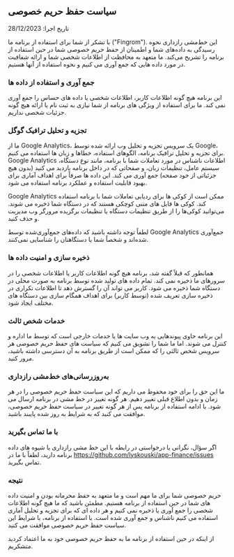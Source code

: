 ## سیاست حفظ حریم خصوصی

تاریخ اجرا: 28/12/2023

با تشکر از شما برای استفاده از برنامه ما ("Fingrom"). این خط‌مشی رازداری نحوه رسیدگی به داده‌های شما و اطمینان از حفظ حریم خصوصی شما در
حین استفاده از برنامه را تشریح می‌کند. ما متعهد به محافظت از اطلاعات شخصی شما و ارائه شفافیت
در مورد داده هایی که جمع آوری می کنیم و نحوه استفاده از آنها هستیم.

### جمع آوری و استفاده از داده ها

این برنامه هیچ گونه اطلاعات کاربر، اطلاعات شخصی یا داده های حساس را جمع آوری نمی کند. ما برای استفاده از ویژگی های برنامه از
شما نیازی به ثبت نام یا ارائه هیچ گونه جزئیات شخصی نداریم.

### تجزیه و تحلیل ترافیک گوگل

ما از Google Analytics، یک سرویس تجزیه و تحلیل وب ارائه شده توسط Google، برای تجزیه و تحلیل ترافیک برنامه، الگوهای استفاده، خطاها و زبان ها
استفاده می کنیم. Google Analytics اطلاعات ناشناس در مورد تعاملات شما با برنامه، مانند نوع دستگاه، سیستم عامل، تنظیمات
زبان، و صفحاتی که در داخل برنامه بازدید می کنید (بدون هیچ جزئیاتی از خود صفحه) جمع آوری می کند. این داده ها صرفاً برای 
اهداف آماری برای بهبود قابلیت استفاده و عملکرد برنامه استفاده می شود.

Google Analytics ممکن است از کوکی ها برای ردیابی تعاملات شما با برنامه استفاده کند. کوکی ها فایل های
متنی کوچکی هستند که در دستگاه شما ذخیره می شوند. می‌توانید کوکی‌ها را از طریق تنظیمات دستگاه یا تنظیمات برگزیده مرورگر وب مدیریت و حذف کنید.

لطفاً توجه داشته باشید که داده‌های جمع‌آوری‌شده توسط Google Analytics جمع‌آوری شده‌اند و شخصاً شما یا دستگاهتان را شناسایی نمی‌کنند.

### ذخیره سازی و امنیت داده ها

همانطور که قبلاً گفته شد، برنامه هیچ گونه اطلاعات کاربر یا اطلاعات شخصی را در سرورهای ما ذخیره نمی کند.
تمام داده های تولید شده توسط برنامه به صورت محلی در دستگاه شما ذخیره می شود. کاربر می تواند آن را 
گسترش دهد تا اطلاعات تکراری در ذخیره سازی تعریف شده (توسط کاربر) برای اهداف همگام سازی بین دستگاه های مختلف ایجاد شود.

### خدمات شخص ثالث

این برنامه حاوی پیوندهایی به وب سایت ها یا خدمات خارجی است که توسط ما اداره و کنترل می شوند. اما ما
شما را تشویق می کنیم که سیاست های حفظ حریم خصوصی هر سرویس شخص ثالثی را که ممکن است از طریق برنامه به آن دسترسی داشته باشید، مرور کنید.

### به‌روزرسانی‌های خط‌مشی رازداری

ما این حق را برای خود محفوظ می داریم که این سیاست حفظ حریم خصوصی را در هر زمان و بدون اطلاع قبلی تغییر دهیم. هر گونه تغییر در 
خط مشی در برنامه ارسال می شود. با ادامه استفاده از برنامه پس از هر گونه تغییر در سیاست حفظ حریم خصوصی،
موافقت می کنید که به شرایط به روز شده پایبند باشید.

### با ما تماس بگیرید

اگر سؤال، نگرانی یا درخواستی در رابطه با این خط مشی رازداری یا شیوه های داده برنامه دارید، لطفاً با ما در 
https://github.com/lyskouski/app-finance/issues تماس بگیرید.

### نتیجه

حریم خصوصی شما برای ما مهم است و ما متعهد به حفظ محرمانه بودن و امنیت داده های شما در حین استفاده از برنامه
هستیم. مطمئن باشید که ما هیچ گونه اطلاعات شخصی را جمع آوری یا ذخیره نمی کنیم و هر داده ای که برای تجزیه و 
تحلیل آماری استفاده می کنیم ناشناس و جمع آوری شده است. با استفاده از برنامه، با شرایط این سیاست حفظ حریم خصوصی موافقت می کنید.

از اینکه در حین استفاده از برنامه ما به حفظ حریم خصوصی خود به ما اعتماد کردید متشکریم.
